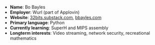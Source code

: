 * __Name__: Bo Bayles
* __Employer__: Wurl (part of Applovin)
* __Website__: [32bits.substack.com](https://32bits.substack.com), [bbayles.com](https://www.bbayles.com/)
* __Primary language__: Python
* __Currently learning__: SuperH and MIPS assembly
* __Longterm interests__: Video streaming, network security, recreational mathematics
